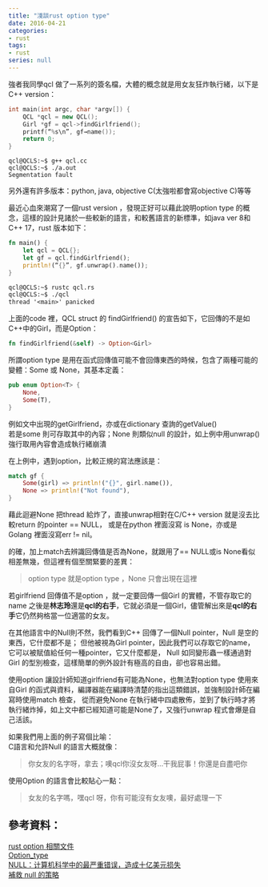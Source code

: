 ```yaml
---
title: "淺談rust option type"
date: 2016-04-21
categories:
- rust
tags:
- rust
series: null
---
```


強者我同學qcl 做了一系列的簽名檔，大體的概念就是用女友狂炸執行緒，以下是C++ version：  
```c++
int main(int argc, char *argv[]) {
    QCL *qcl = new QCL();
    Girl *gf = qcl->findGirlfriend();
    printf(“%s\n”, gf→name());
    return 0;
}
```
```shell
qcl@QCLS:~$ g++ qcl.cc
qcl@QCLS:~$ ./a.out
Segmentation fault
```
<!--more-->

另外還有許多版本：python, java, objective C(太強啦都會寫objective C)等等  

最近心血來潮寫了一個rust version ，發現正好可以藉此說明option type 的概念，這樣的設計見諸於一些較新的語言，和較舊語言的新標準，如java ver 8和C++ 17，rust 版本如下：  
```rust
fn main() {
    let qcl = QCL{};
    let gf = qcl.findGirlfriend();
    println!(“{}”, gf.unwrap().name());
}
```
```txt
qcl@QCLS:~$ rustc qcl.rs
qcl@QCLS:~$ ./qcl
thread '<main>' panicked
```

上面的code 裡，QCL struct 的 findGirlfriend() 的宣告如下，它回傳的不是如C++中的Girl，而是Option<Girl>：  
```rust
fn findGirlfriend(&self) -> Option<Girl>
```

所謂option type 是用在函式回傳值可能不會回傳東西的時候，包含了兩種可能的變體：Some 或 None，其基本定義：  
```rust
pub enum Option<T> {
    None,
    Some(T),
}
```
例如文中出現的getGirlfriend，亦或在dictionary 查詢的getValue()  
若是some 則可存取其中的內容；None 則類似null 的設計，如上例中用unwrap()強行取用內容會造成執行緒崩潰  

在上例中，遇到option，比較正規的寫法應該是：  
```rust
match gf {
    Some(girl) => println!("{}", girl.name()),
    None => println!("Not found"),
}
```
藉此迴避None 把thread 給炸了，直接unwrap相對在C/C++ version 就是沒去比較return 的pointer == NULL，
或是在python 裡面沒寫 is None，亦或是Golang 裡面沒寫err != nil。  

的確，加上match去辨識回傳值是否為None，就跟用了== NULL或is None看似相差無幾，但這裡有個至關緊要的差異：  

> option type 就是option type ，None 只會出現在這裡

若girlfriend 回傳值不是option ，就一定要回傳一個Girl 的實體，不管存取它的name 之後是**林志玲**還是**qcl的右手**，它就必須是一個Girl，儘管解出來是**qcl的右手**它仍然夠格當一位適當的女友。  

在其他語言中的Null則不然，我們看到C++ 回傳了一個Null pointer，Null 是空的東西，它什麼都不是；
但他被視為Girl pointer，因此我們可以存取它的name，它可以被賦值給任何一種pointer，它又什麼都是，
Null 如同變形蟲一樣通過對Girl 的型別檢查，這樣簡單的例外設計有極高的自由，卻也容易出錯。  

使用option 讓設計師知道girlfriend有可能為None，也無法對option type 使用來自Girl 的函式與資料，編譯器能在編譯時清楚的指出這類錯誤，並強制設計師在編寫時使用match 檢查，
從而避免None 在執行緒中四處散佈，並到了執行時才將執行緒炸掉，如上文中都已經知道可能是None了，又強行unwrap 程式會爆是自己活該。  

如果我們用上面的例子寫個比喻：  
C語言和允許Null 的語言大概就像：

> 你女友的名字呀，拿去；噢qcl你沒女友呀…干我屁事！你還是自盡吧你  

使用Option 的語言會比較貼心一點：

> 女友的名字嗎，嘿qcl 呀，你有可能沒有女友噢，最好處理一下  

## 參考資料：

[rust option 相關文件](https://doc.rust-lang.org/std/option/)  
[Option\_type](https://en.wikipedia.org/wiki/Option_type)  
[NULL：计算机科学中的最严重错误，造成十亿美元损失](https://linux.cn/article-6503-1.html)  
[補救 null 的策略](http://openhome.cc/Gossip/Programmer/Null.html)